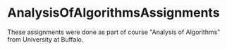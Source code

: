 # AnalysisOfAlgorithmsAssignments
These assignments were done as part of course "Analysis of Algorithms" from University at Buffalo.
